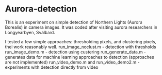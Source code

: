 Aurora-detection
================

This is an experiment on simple detection of Northern Lights (Aurora Borealis) in camera images. It was coded after visiting aurora researchers in Longyearbyen, Svalbard. 

I tested a few simple approaches: thresholding pixels, and clustering pixels, thei work reasonably well.
run_image_noclust.m - detection with thresholds
run_image_demo.m - detection using custering
run_generate_data.m - generates data for machine learning approaches to detection (approaches are not implemented)
run_video_demo.m and run_video_demo2.m - experiments with detection directly from video

